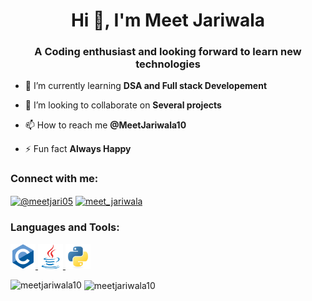 <h1 align="center">Hi 👋, I'm Meet Jariwala</h1>
<h3 align="center">A Coding enthusiast and looking forward to learn new technologies</h3>

- 🌱 I’m currently learning **DSA and Full stack Developement**

- 👯 I’m looking to collaborate on **Several projects**

- 📫 How to reach me **@MeetJariwala10**

- ⚡ Fun fact **Always Happy**

<h3 align="left">Connect with me:</h3>
<p align="left">
<a href="https://medium.com/@meetjari05" target="blank"><img align="center" src="https://raw.githubusercontent.com/rahuldkjain/github-profile-readme-generator/master/src/images/icons/Social/medium.svg" alt="@meetjari05" height="30" width="40" /></a>
<a href="https://www.codechef.com/users/meet_jariwala" target="blank"><img align="center" src="https://cdn.jsdelivr.net/npm/simple-icons@3.1.0/icons/codechef.svg" alt="meet_jariwala" height="30" width="40" /></a>
</p>

<h3 align="left">Languages and Tools:</h3>
<p align="left"> <a href="https://www.cprogramming.com/" target="_blank" rel="noreferrer"> <img src="https://raw.githubusercontent.com/devicons/devicon/master/icons/c/c-original.svg" alt="c" width="40" height="40"/> </a> <a href="https://www.java.com" target="_blank" rel="noreferrer"> <img src="https://raw.githubusercontent.com/devicons/devicon/master/icons/java/java-original.svg" alt="java" width="40" height="40"/> </a> <a href="https://www.python.org" target="_blank" rel="noreferrer"> <img src="https://raw.githubusercontent.com/devicons/devicon/master/icons/python/python-original.svg" alt="python" width="40" height="40"/> </a> </p>

<p><img align="left" src="https://github-readme-stats.vercel.app/api/top-langs?username=meetjariwala10&show_icons=true&locale=en&layout=compact" alt="meetjariwala10" /></p>

<p>&nbsp;<img align="center" src="https://github-readme-stats.vercel.app/api?username=meetjariwala10&show_icons=true&locale=en" alt="meetjariwala10" /></p>
